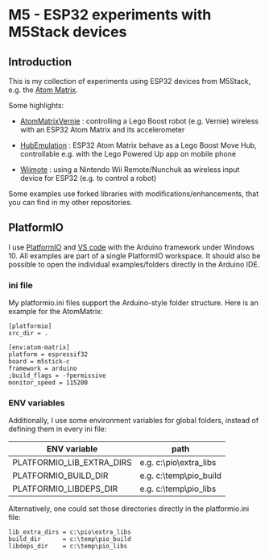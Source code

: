 # M5 - ESP32 experiments with M5Stack devices

## Introduction

This is my collection of experiments using ESP32 devices from M5Stack, e.g. the [Atom Matrix](https://docs.m5stack.com/#/en/core/atom_matrix).

Some highlights:

-  [AtomMatrixVernie](AtomMatrixVernie) : controlling a Lego Boost robot (e.g. Vernie) wireless with an ESP32 Atom Matrix and its accelerometer

-  [HubEmulation](HubEmulation) : ESP32 Atom Matrix behave as a Lego Boost Move Hub, controllable e.g. with the Lego Powered Up app on mobile phone

-  [Wiimote](Wiimote) : using a Nintendo Wii Remote/Nunchuk as wireless input device for ESP32 (e.g. to control a robot)

Some examples use forked libraries with modifications/enhancements, that you can find in my other repositories.


## PlatformIO

I use [PlatformIO](https://platformio.org/platformio-ide) and [VS code](https://code.visualstudio.com/) with the Arduino framework under Windows 10. 
All examples are part of a single PlatformIO workspace. 
It should also be possible to open the individual examples/folders directly in the Arduino IDE.

### ini file

My platformio.ini files support the Arduino-style folder structure. Here is an example for the AtomMatrix:

```
[platformio]
src_dir = .

[env:atom-matrix]
platform = espressif32
board = m5stick-c
framework = arduino
;build_flags = -fpermissive
monitor_speed = 115200
```

### ENV variables

Additionally, I use some environment variables for global folders, instead of defining them in every ini file:

| ENV variable | path |
| --- | --- |
| PLATFORMIO_LIB_EXTRA_DIRS | e.g. c:\pio\extra_libs |
| PLATFORMIO_BUILD_DIR | e.g. c:\temp\pio_build |
| PLATFORMIO_LIBDEPS_DIR | e.g. c:\temp\pio_libs|

Alternatively, one could set those directories directly in the platformio.ini file:
```
lib_extra_dirs = c:\pio\extra_libs
build_dir      = c:\temp\pio_build
libdeps_dir    = c:\temp\pio_libs
```
